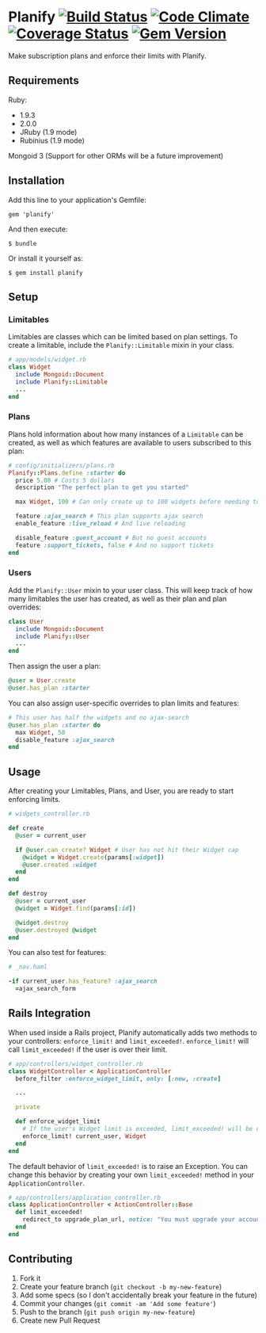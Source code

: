 Planify [![Build Status](https://secure.travis-ci.org/maildropr/planify.png?branch=master)](http://travis-ci.org/maildropr/planify) [![Code Climate](https://codeclimate.com/github/maildropr/planify.png)](https://codeclimate.com/github/maildropr/planify) [![Coverage Status](https://coveralls.io/repos/maildropr/planify/badge.png)](https://coveralls.io/r/maildropr/planify) [![Gem Version](https://badge.fury.io/rb/planify.png)](http://badge.fury.io/rb/planify)
========

Make subscription plans and enforce their limits with Planify.

## Requirements

Ruby:
* 1.9.3
* 2.0.0
* JRuby (1.9 mode)
* Rubinius (1.9 mode)

Mongoid 3 (Support for other ORMs will be a future improvement)

## Installation

Add this line to your application's Gemfile:

    gem 'planify'

And then execute:

    $ bundle

Or install it yourself as:

    $ gem install planify

## Setup 

### Limitables
Limitables are classes which can be limited based on plan settings. To create a limitable, include the `Planify::Limitable` mixin in your class.

```ruby
# app/models/widget.rb
class Widget
  include Mongoid::Document
  include Planify::Limitable
  ...
end
```

### Plans
Plans hold information about how many instances of a `Limitable` can be created, as well as which features are available to users subscribed to this plan:

```ruby
# config/initializers/plans.rb
Planify::Plans.define :starter do
  price 5.00 # Costs 5 dollars
  description "The perfect plan to get you started"

  max Widget, 100 # Can only create up to 100 widgets before needing to upgrade

  feature :ajax_search # This plan supports ajax search
  enable_feature :live_reload # And live reloading

  disable_feature :guest_account # But no guest accounts
  feature :support_tickets, false # And no support tickets
end
```

### Users
Add the `Planify::User` mixin to your user class. This will keep track of how many limitables the user has created, as well as their plan and plan overrides:

```ruby
class User
  include Mongoid::Document
  include Planify::User
  ...
end
```

Then assign the user a plan:

```ruby
@user = User.create
@user.has_plan :starter
```

You can also assign user-specific overrides to plan limits and features:

```ruby
# This user has half the widgets and no ajax-search
@user.has_plan :starter do
  max Widget, 50
  disable_feature :ajax_search
end
```

## Usage

After creating your Limitables, Plans, and User, you are ready to start enforcing limits.

```ruby
# widgets_controller.rb

def create
  @user = current_user

  if @user.can_create? Widget # User has not hit their Widget cap
    @widget = Widget.create(params[:widget])
    @user.created :widget
  end
end

def destroy
  @user = current_user
  @widget = Widget.find(params[:id])

  @widget.destroy
  @user.destroyed @widget
end
```

You can also test for features:

```ruby
# _nav.haml

-if current_user.has_feature? :ajax_search
  =ajax_search_form
```

## Rails Integration

When used inside a Rails project, Planify automatically adds two methods to your controllers: `enforce_limit!` and `limit_exceeded!`. `enforce_limit!` will call `limit_exceeded!` if the user is over their limit.

```ruby
# app/controllers/widget_controller.rb
class WidgetController < ApplicationController
  before_filter :enforce_widget_limit, only: [:new, :create]

  ...

  private

  def enforce_widget_limit
    # If the user's Widget limit is exceeded, limit_exceeded! will be called
    enforce_limit! current_user, Widget
  end
end
```

The default behavior of `limit_exceeded!` is to raise an Exception. You can change this behavior by creating your own `limit_exceeded!` method in your `ApplicationController`.

```ruby
# app/controllers/application_controller.rb
class ApplicationController < ActionController::Base
  def limit_exceeded!
    redirect_to upgrade_plan_url, notice: "You must upgrade your account!"
  end
end
```


## Contributing

1. Fork it
2. Create your feature branch (`git checkout -b my-new-feature`)
3. Add some specs (so I don't accidentally break your feature in the future)
4. Commit your changes (`git commit -am 'Add some feature'`)
5. Push to the branch (`git push origin my-new-feature`)
6. Create new Pull Request
